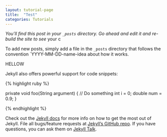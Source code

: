 ```yaml
---
layout: tutorial-page
title:  "Test"
categories: Tutorials
---
```


*You’ll find this post in your `_posts` directory. Go ahead and edit it and re-build the site to see* your c

To add new posts, simply add a file in the `_posts` directory that follows the convention `YYYY-MM-DD-name-idea about how it works.

HELLOW

Jekyll also offers powerful support for code snippets:

{% highlight ruby %}
	
private void foo(String argument)
{
 // Do something
 int i = 0;
 double num = 0.9;
}

{% endhighlight %}

Check out the [Jekyll docs][jekyll-docs] for more info on how to get the most out of Jekyll. File all bugs/feature requests at [Jekyll’s GitHub repo][jekyll-gh]. If you have questions, you can ask them on [Jekyll Talk][jekyll-talk].

[jekyll-docs]: http://jekyllrb.com/docs/home
[jekyll-gh]:   https://github.com/jekyll/jekyll
[jekyll-talk]: https://talk.jekyllrb.com/

